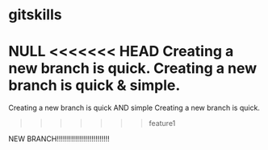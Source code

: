 # gitskills
NULL
<<<<<<< HEAD
Creating a new branch is quick.
Creating a new branch is quick & simple.
=======
Creating a new branch is quick AND simple
	Creating a new branch is quick.
>>>>>>> feature1



NEW BRANCH!!!!!!!!!!!!!!!!!!!!!!!!!!
